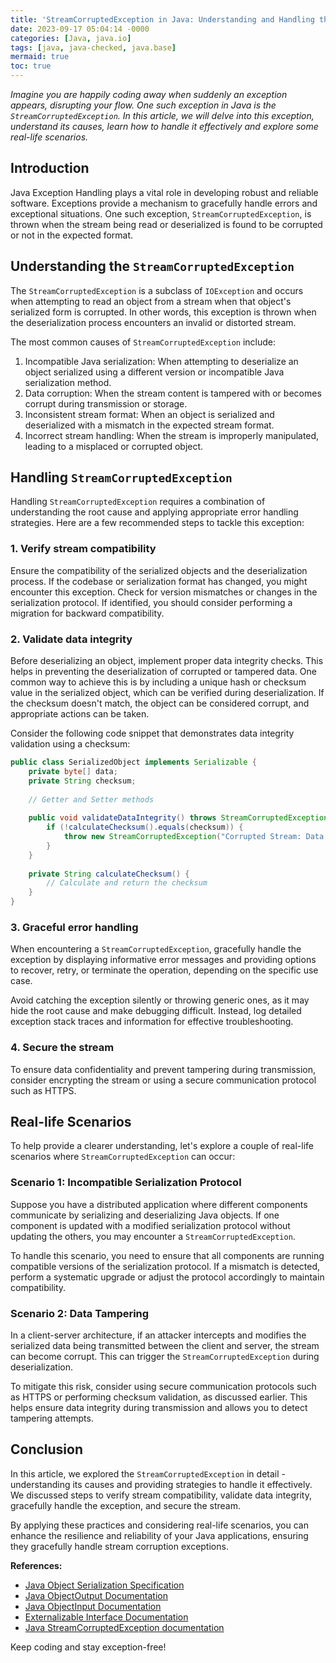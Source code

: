 ```yaml
---
title: 'StreamCorruptedException in Java: Understanding and Handling the Corruption of Streams'
date: 2023-09-17 05:04:14 -0000
categories: [Java, java.io]
tags: [java, java-checked, java.base]
mermaid: true
toc: true
---
```



_Imagine you are happily coding away when suddenly an exception appears, disrupting your flow. One such exception in Java is the `StreamCorruptedException`. In this article, we will delve into this exception, understand its causes, learn how to handle it effectively and explore some real-life scenarios._

## Introduction

Java Exception Handling plays a vital role in developing robust and reliable software. Exceptions provide a mechanism to gracefully handle errors and exceptional situations. One such exception, `StreamCorruptedException`, is thrown when the stream being read or deserialized is found to be corrupted or not in the expected format.

## Understanding the `StreamCorruptedException`

The `StreamCorruptedException` is a subclass of `IOException` and occurs when attempting to read an object from a stream when that object's serialized form is corrupted. In other words, this exception is thrown when the deserialization process encounters an invalid or distorted stream.

The most common causes of `StreamCorruptedException` include:

1. Incompatible Java serialization: When attempting to deserialize an object serialized using a different version or incompatible Java serialization method.
2. Data corruption: When the stream content is tampered with or becomes corrupt during transmission or storage.
3. Inconsistent stream format: When an object is serialized and deserialized with a mismatch in the expected stream format.
4. Incorrect stream handling: When the stream is improperly manipulated, leading to a misplaced or corrupted object.

## Handling `StreamCorruptedException`

Handling `StreamCorruptedException` requires a combination of understanding the root cause and applying appropriate error handling strategies. Here are a few recommended steps to tackle this exception:

### 1. Verify stream compatibility

Ensure the compatibility of the serialized objects and the deserialization process. If the codebase or serialization format has changed, you might encounter this exception. Check for version mismatches or changes in the serialization protocol. If identified, you should consider performing a migration for backward compatibility.

### 2. Validate data integrity

Before deserializing an object, implement proper data integrity checks. This helps in preventing the deserialization of corrupted or tampered data. One common way to achieve this is by including a unique hash or checksum value in the serialized object, which can be verified during deserialization. If the checksum doesn't match, the object can be considered corrupt, and appropriate actions can be taken.

Consider the following code snippet that demonstrates data integrity validation using a checksum:

```java
public class SerializedObject implements Serializable {
    private byte[] data;
    private String checksum;
    
    // Getter and Setter methods
    
    public void validateDataIntegrity() throws StreamCorruptedException {
        if (!calculateChecksum().equals(checksum)) {
            throw new StreamCorruptedException("Corrupted Stream: Data integrity compromised");
        }
    }
    
    private String calculateChecksum() {
        // Calculate and return the checksum
    }
}
```

### 3. Graceful error handling

When encountering a `StreamCorruptedException`, gracefully handle the exception by displaying informative error messages and providing options to recover, retry, or terminate the operation, depending on the specific use case.

Avoid catching the exception silently or throwing generic ones, as it may hide the root cause and make debugging difficult. Instead, log detailed exception stack traces and information for effective troubleshooting.

### 4. Secure the stream

To ensure data confidentiality and prevent tampering during transmission, consider encrypting the stream or using a secure communication protocol such as HTTPS.

## Real-life Scenarios

To help provide a clearer understanding, let's explore a couple of real-life scenarios where `StreamCorruptedException` can occur:

### Scenario 1: Incompatible Serialization Protocol

Suppose you have a distributed application where different components communicate by serializing and deserializing Java objects. If one component is updated with a modified serialization protocol without updating the others, you may encounter a `StreamCorruptedException`.

To handle this scenario, you need to ensure that all components are running compatible versions of the serialization protocol. If a mismatch is detected, perform a systematic upgrade or adjust the protocol accordingly to maintain compatibility.

### Scenario 2: Data Tampering

In a client-server architecture, if an attacker intercepts and modifies the serialized data being transmitted between the client and server, the stream can become corrupt. This can trigger the `StreamCorruptedException` during deserialization.

To mitigate this risk, consider using secure communication protocols such as HTTPS or performing checksum validation, as discussed earlier. This helps ensure data integrity during transmission and allows you to detect tampering attempts.

## Conclusion

In this article, we explored the `StreamCorruptedException` in detail - understanding its causes and providing strategies to handle it effectively. We discussed steps to verify stream compatibility, validate data integrity, gracefully handle the exception, and secure the stream.

By applying these practices and considering real-life scenarios, you can enhance the resilience and reliability of your Java applications, ensuring they gracefully handle stream corruption exceptions.

**References:**
- [Java Object Serialization Specification](https://docs.oracle.com/javase/8/docs/platform/serialization/spec/serialTOC.html)
- [Java ObjectOutput Documentation](https://docs.oracle.com/javase/8/docs/api/java/io/ObjectOutput.html)
- [Java ObjectInput Documentation](https://docs.oracle.com/javase/8/docs/api/java/io/ObjectInput.html)
- [Externalizable Interface Documentation](https://docs.oracle.com/javase/8/docs/api/java/io/Externalizable.html)
- [Java StreamCorruptedException documentation](https://docs.oracle.com/en/java/javase/11/docs/api/java.base/java/io/StreamCorruptedException.html)

Keep coding and stay exception-free!

